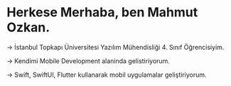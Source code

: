 # Herkese Merhaba, ben Mahmut Ozkan.
-> İstanbul Topkapı Üniversitesi Yazılım Mühendisliği 4. Sınıf Öğrencisiyim.

-> Kendimi Mobile Development alaninda gelistiriyorum.

-> Swift, SwiftUI, Flutter kullanarak mobil uygulamalar geliştiriyorum.
